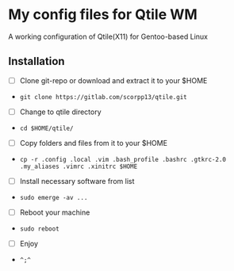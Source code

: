 # My config files for Qtile WM

A working configuration of Qtile(X11) for Gentoo-based Linux

## Installation

- [ ] Clone git-repo or download and extract it to your $HOME
- `git clone https://gitlab.com/scorpp13/qtile.git`
- [ ] Change to qtile directory
- `cd $HOME/qtile/`
- [ ] Copy folders and files from it to your $HOME
- `cp -r .config .local .vim .bash_profile .bashrc .gtkrc-2.0 .my_aliases .vimrc .xinitrc $HOME`
- [ ] Install necessary software from list
- `sudo emerge -av ...`
- [ ] Reboot your machine
- `sudo reboot`
- [ ] Enjoy
- `^;^`
